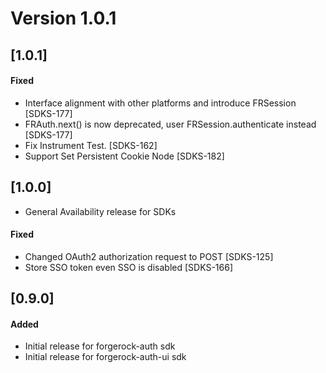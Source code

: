 # Version 1.0.1

## [1.0.1]

#### Fixed
- Interface alignment with other platforms and introduce FRSession [SDKS-177]
- FRAuth.next() is now deprecated, user FRSession.authenticate instead [SDKS-177] 
- Fix Instrument Test. [SDKS-162]
- Support Set Persistent Cookie Node [SDKS-182]


## [1.0.0]
- General Availability release for SDKs

#### Fixed
- Changed OAuth2 authorization request to POST [SDKS-125]
- Store SSO token even SSO is disabled [SDKS-166]

## [0.9.0]

#### Added
- Initial release for forgerock-auth sdk
- Initial release for forgerock-auth-ui sdk

